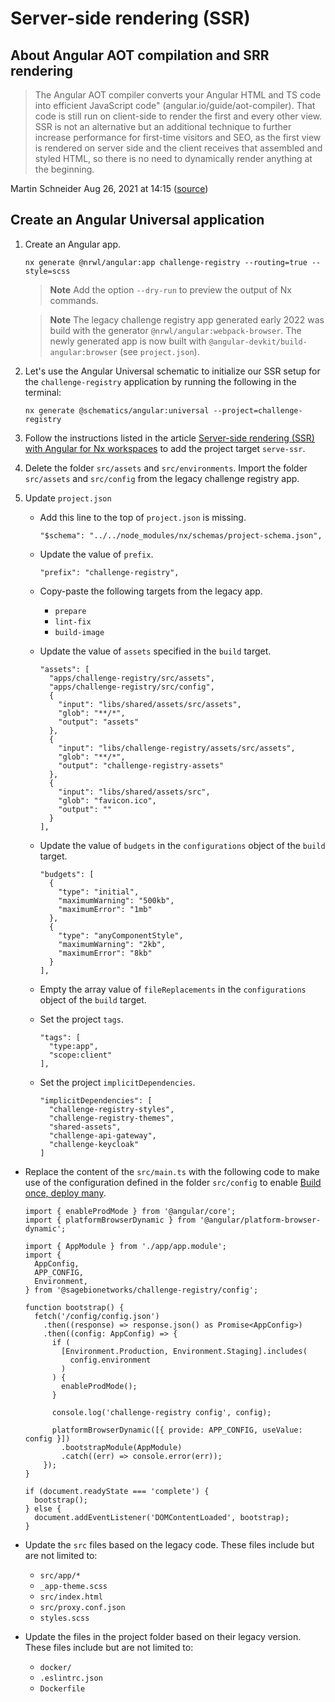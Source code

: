 # Server-side rendering (SSR)

## About Angular AOT compilation and SRR rendering

> The Angular AOT compiler converts your Angular HTML and TS code into efficient JavaScript code"
> (angular.io/guide/aot-compiler). That code is still run on client-side to render the first and
> every other view. SSR is not an alternative but an additional technique to further increase
> performance for first-time visitors and SEO, as the first view is rendered on server side and the
> client receives that assembled and styled HTML, so there is no need to dynamically render anything
> at the beginning.

Martin Schneider Aug 26, 2021 at 14:15 ([source](https://stackoverflow.com/q/68939599))


## Create an Angular Universal application

1. Create an Angular app.
    ```console
    nx generate @nrwl/angular:app challenge-registry --routing=true --style=scss
    ```
    > **Note** Add the option `--dry-run` to preview the output of Nx commands.

    > **Note** The legacy challenge registry app generated early 2022 was build with the generator
    > `@nrwl/angular:webpack-browser`. The newly generated app is now built with
    > `@angular-devkit/build-angular:browser` (see `project.json`).

2. Let's use the Angular Universal schematic to initialize our SSR setup for the
   `challenge-registry` application by running the following in the terminal:
    ```console
    nx generate @schematics/angular:universal --project=challenge-registry
    ```

3. Follow the instructions listed in the article [Server-side rendering (SSR) with Angular for Nx
   workspaces] to add the project target `serve-ssr`.

4. Delete the folder `src/assets` and `src/environments`. Import the folder `src/assets` and
   `src/config` from the legacy challenge registry app.

5. Update `project.json`
    - Add this line to the top of `project.json` is missing.
      ```console
      "$schema": "../../node_modules/nx/schemas/project-schema.json",
      ```

    - Update the value of `prefix`.
      ```console
      "prefix": "challenge-registry",
      ```

    - Copy-paste the following targets from the legacy app.
      - `prepare`
      - `lint-fix`
      - `build-image`

    - Update the value of `assets` specified in the `build` target.
      ```console
      "assets": [
        "apps/challenge-registry/src/assets",
        "apps/challenge-registry/src/config",
        {
          "input": "libs/shared/assets/src/assets",
          "glob": "**/*",
          "output": "assets"
        },
        {
          "input": "libs/challenge-registry/assets/src/assets",
          "glob": "**/*",
          "output": "challenge-registry-assets"
        },
        {
          "input": "libs/shared/assets/src",
          "glob": "favicon.ico",
          "output": ""
        }
      ],
      ```

    - Update the value of `budgets` in the `configurations` object of the `build` target.
      ```console
      "budgets": [
        {
          "type": "initial",
          "maximumWarning": "500kb",
          "maximumError": "1mb"
        },
        {
          "type": "anyComponentStyle",
          "maximumWarning": "2kb",
          "maximumError": "8kb"
        }
      ],
      ```

    - Empty the array value of `fileReplacements` in the `configurations` object of the
      `build` target.

    - Set the project `tags`.
      ```console
      "tags": [
        "type:app",
        "scope:client"
      ],
      ```

    - Set the project `implicitDependencies`.
      ```console
      "implicitDependencies": [
        "challenge-registry-styles",
        "challenge-registry-themes",
        "shared-assets",
        "challenge-api-gateway",
        "challenge-keycloak"
      ]
      ```

  - Replace the content of the `src/main.ts` with the following code to make use of the
    configuration defined in the folder `src/config` to enable [Build once, deploy many].
    ```console
    import { enableProdMode } from '@angular/core';
    import { platformBrowserDynamic } from '@angular/platform-browser-dynamic';

    import { AppModule } from './app/app.module';
    import {
      AppConfig,
      APP_CONFIG,
      Environment,
    } from '@sagebionetworks/challenge-registry/config';

    function bootstrap() {
      fetch('/config/config.json')
        .then((response) => response.json() as Promise<AppConfig>)
        .then((config: AppConfig) => {
          if (
            [Environment.Production, Environment.Staging].includes(
              config.environment
            )
          ) {
            enableProdMode();
          }

          console.log('challenge-registry config', config);

          platformBrowserDynamic([{ provide: APP_CONFIG, useValue: config }])
            .bootstrapModule(AppModule)
            .catch((err) => console.error(err));
        });
    }

    if (document.readyState === 'complete') {
      bootstrap();
    } else {
      document.addEventListener('DOMContentLoaded', bootstrap);
    }
    ```

  - Update the `src` files based on the legacy code. These files include but are not limited to:
    - `src/app/*`
    - `_app-theme.scss`
    - `src/index.html`
    - `src/proxy.conf.json`
    - `styles.scss`

  - Update the files in the project folder based on their legacy version. These files include but
    are not limited to:
    - `docker/`
    - `.eslintrc.json`
    - `Dockerfile`

<!-- Links -->

[Server-side rendering (SSR) with Angular for Nx workspaces]: https://blog.nrwl.io/server-side-rendering-ssr-with-angular-for-nx-workspaces-14e2414ca532
[Build once, deploy many]: https://12factor.net/codebase
